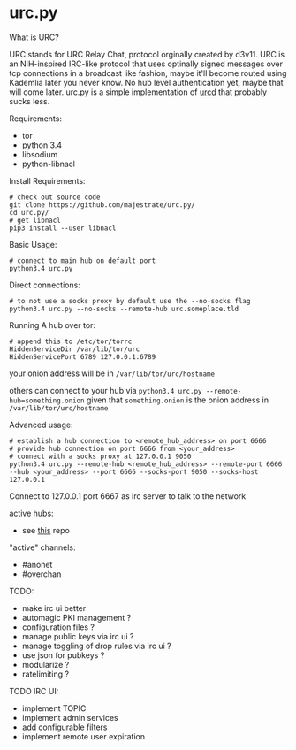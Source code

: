 urc.py
======


What is URC?

URC stands for URC Relay Chat, protocol orginally created by d3v11.
URC is an NIH-inspired IRC-like protocol that uses optinally signed messages over tcp
connections in a broadcast like fashion, maybe it'll become routed using Kademlia later you never know.
No hub level authentication yet, maybe that will come later.
urc.py is a simple implementation of [urcd](https://github.com/JosephSWilliams/urcd/) that probably sucks less.

Requirements:

* tor
* python 3.4
* libsodium
* python-libnacl

Install Requirements:

    # check out source code
    git clone https://github.com/majestrate/urc.py/
    cd urc.py/
    # get libnacl
    pip3 install --user libnacl

Basic Usage:

    # connect to main hub on default port
    python3.4 urc.py 

Direct connections:

    # to not use a socks proxy by default use the --no-socks flag
    python3.4 urc.py --no-socks --remote-hub urc.someplace.tld

Running A hub over tor:

    # append this to /etc/tor/torrc
    HiddenServiceDir /var/lib/tor/urc
    HiddenServicePort 6789 127.0.0.1:6789

your onion address will be in `/var/lib/tor/urc/hostname`

others can connect to your hub via `python3.4 urc.py --remote-hub=something.onion` given that `something.onion` is the onion address in `/var/lib/tor/urc/hostname`

Advanced usage:

    # establish a hub connection to <remote_hub_address> on port 6666
    # provide hub connection on port 6666 from <your_address>
    # connect with a socks proxy at 127.0.0.1 9050
    python3.4 urc.py --remote-hub <remote_hub_address> --remote-port 6666 --hub <your_address> --port 6666 --socks-port 9050 --socks-host 127.0.0.1


Connect to 127.0.0.1 port 6667 as irc server to talk to the network

active hubs:

* see [this](https://github.com/JosephSWilliams/urcd/tree/master/db/urchub) repo

"active" channels:

* #anonet
* #overchan



TODO:

* make irc ui better
* automagic PKI management ?
* configuration files ?
* manage public keys via irc ui ?
* manage toggling of drop rules via irc ui ?
* use json for pubkeys ?
* modularize ?
* ratelimiting ?

TODO IRC UI:

* implement TOPIC
* implement admin services
* add configurable filters
* implement remote user expiration

